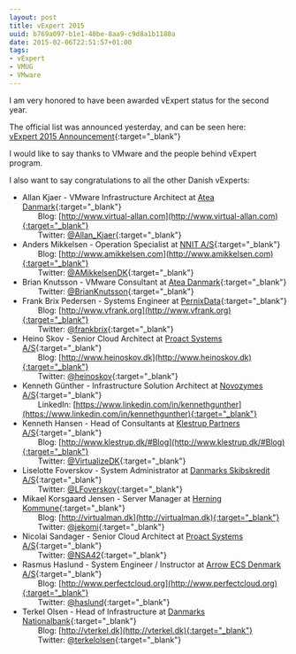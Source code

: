 ```yaml
---
layout: post
title: vExpert 2015
uuid: b769a097-b1e1-40be-8aa9-c9d8a1b1180a
date: 2015-02-06T22:51:57+01:00
tags:
- vExpert
- VMUG
- VMware
---
```

I am very honored to have been awarded vExpert status for the second year.

The official list was announced yesterday, and can be seen here:  
[vExpert 2015 Announcement](http://blogs.vmware.com/vmtn/2015/02/vexpert-2014-announcement-2.html){:target="_blank"}

I would like to say thanks to VMware and the people behind vExpert program<!--break-->.

I also want to say congratulations to all the other Danish vExperts:

*   Allan Kjaer - VMware Infrastructure Architect at [Atea Danmark](http://atea.dk){:target="_blank"}  
&ensp;&ensp;&ensp;&ensp;Blog: [http://www.virtual-allan.com](http://www.virtual-allan.com){:target="_blank"}  
&ensp;&ensp;&ensp;&ensp;Twitter: [@Allan_Kjaer](https://twitter.com/allan_kjaer){:target="_blank"}
*   Anders Mikkelsen - Operation Specialist at [NNIT A/S](http://www.nnit.com/){:target="_blank"}  
&ensp;&ensp;&ensp;&ensp;Blog: [http://www.amikkelsen.com](http://www.amikkelsen.com){:target="_blank"}  
&ensp;&ensp;&ensp;&ensp;Twitter: [@AMikkelsenDK](https://twitter.com/AMikkelsenDK){:target="_blank"}
*   Brian Knutsson - VMware Consultant at [Atea Danmark](http://atea.dk){:target="_blank"}  
&ensp;&ensp;&ensp;&ensp;Twitter: [@BrianKnutsson](https://twitter.com/brianknutsson){:target="_blank"}
*   Frank Brix Pedersen - Systems Engineer at [PernixData](http://www.pernixdata.com){:target="_blank"}  
&ensp;&ensp;&ensp;&ensp;Blog: [http://www.vfrank.org](http://www.vfrank.org){:target="_blank"}  
&ensp;&ensp;&ensp;&ensp;Twitter: [@frankbrix](https://twitter.com/frankbrix){:target="_blank"}
*   Heino Skov - Senior Cloud Architect at [Proact Systems A/S](http://www.proact.dk){:target="_blank"}  
&ensp;&ensp;&ensp;&ensp;Blog: [http://www.heinoskov.dk](http://www.heinoskov.dk){:target="_blank"}  
&ensp;&ensp;&ensp;&ensp;Twitter: [@heinoskov](https://twitter.com/heinoskov){:target="_blank"}
*   Kenneth Günther - Infrastructure Solution Architect at [Novozymes A/S](http://www.novozymes.com){:target="_blank"}  
&ensp;&ensp;&ensp;&ensp;LinkedIn: [https://www.linkedin.com/in/kennethgunther](https://www.linkedin.com/in/kennethgunther){:target="_blank"}
*   Kenneth Hansen - Head of Consultants at [Klestrup Partners A/S](http://www.klestrup.dk){:target="_blank"}  
&ensp;&ensp;&ensp;&ensp;Blog: [http://www.klestrup.dk/#Blog](http://www.klestrup.dk/#Blog){:target="_blank"}  
&ensp;&ensp;&ensp;&ensp;Twitter: [@VirtualizeDK](https://twitter.com/virtualizedk){:target="_blank"}
*   Liselotte Foverskov - System Administrator at [Danmarks Skibskredit A/S](http://www.skibskredit.dk){:target="_blank"}  
&ensp;&ensp;&ensp;&ensp;Twitter: [@LFoverskov](https://twitter.com/lfoverskov){:target="_blank"}
*   Mikael Korsgaard Jensen - Server Manager at [Herning Kommune](http://www.herning.dk){:target="_blank"}  
&ensp;&ensp;&ensp;&ensp;Blog: [http://virtualman.dk](http://virtualman.dk){:target="_blank"}  
&ensp;&ensp;&ensp;&ensp;Twitter: [@jekomi](https://twitter.com/jekomi){:target="_blank"}
*   Nicolai Sandager - Senior Cloud Architect at [Proact Systems A/S](http://www.proact.dk){:target="_blank"}  
&ensp;&ensp;&ensp;&ensp;Twitter: [@NSA42](https://twitter.com/nsa42){:target="_blank"}
*   Rasmus Haslund - System Engineer / Instructor at [Arrow ECS Denmark A/S](https://ecs-dk.arrow.com){:target="_blank"}  
&ensp;&ensp;&ensp;&ensp;Blog: [http://www.perfectcloud.org](http://www.perfectcloud.org){:target="_blank"}  
&ensp;&ensp;&ensp;&ensp;Twitter: [@haslund](https://twitter.com/haslund){:target="_blank"}
*   Terkel Olsen - Head of Infrastructure at [Danmarks Nationalbank](http://www.nationalbanken.dk){:target="_blank"}  
&ensp;&ensp;&ensp;&ensp;Blog: [http://vterkel.dk](http://vterkel.dk){:target="_blank"}  
&ensp;&ensp;&ensp;&ensp;Twitter: [@terkelolsen](https://twitter.com/terkelolsen){:target="_blank"}
